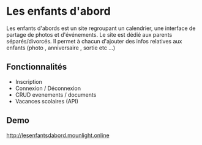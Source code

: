 
# Les enfants d'abord 

Les enfants d'abords est un site regroupant un calendrier, une interface de partage de photos et d'événements.
Le site est dédié aux parents séparés/divorcés. Il permet à chacun d'ajouter des infos relatives aux enfants (photo , anniversaire , sortie etc ...)





## Fonctionnalités

- Inscription 
- Connexion / Déconnexion
- CRUD evenements / documents
- Vacances scolaires (API)


## Demo

http://lesenfantsdabord.mounlight.online

